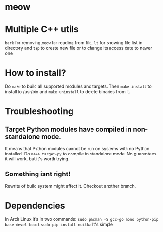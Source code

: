 # meow
# Multiple C++ utils

`bark` for removing,`meow` for reading from file, `lt` for showing file list in directory and `tap` to create new file or to change its access date to newer one

# How to install?
Do `make` to build all supported modules and targets. Then `make install` to install to /usr/bin and `make uninstall` to delete binaries from it.
# Troubleshooting
## Target Python modules have compiled in non-standalone mode. 
It means that Python modules cannot be run on systems with no Python installed. Do `make target-py` to compile in standalone mode. No guarantees it will work, but it's worth trying.
## Something isnt right!
Rewrite of build system might affect it. Checkout another branch.

# Dependencies
In Arch Linux it's in two commands:
`sudo pacman -S gcc-go mono python-pip base-devel boost`
`sudo pip install nuitka`
It's simple
